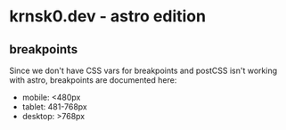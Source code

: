 # krnsk0.dev - astro edition


## breakpoints
Since we don't have CSS vars for breakpoints and postCSS isn't working with
astro, breakpoints are documented here:
- mobile: <480px
- tablet: 481-768px
- desktop: >768px
